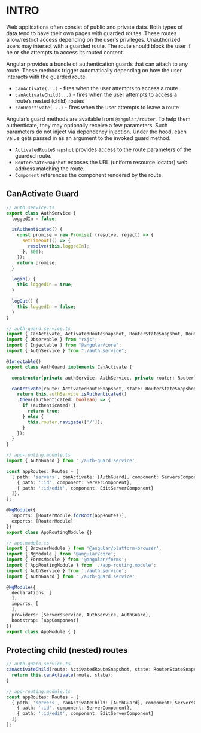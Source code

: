 # INTRO
Web applications often consist of public and private data. Both types of data tend to have their own pages with guarded routes. These routes allow/restrict access depending on the user’s privileges. Unauthorized users may interact with a guarded route. The route should block the user if he or she attempts to access its routed content.

Angular provides a bundle of authentication guards that can attach to any route. These methods trigger automatically depending on how the user interacts with the guarded route.

- `canActivate(...)` - fires when the user attempts to access a route
- `canActivateChild(...)` - fires when the user attempts to access a route’s nested (child) routes
- `canDeactivate(...)` - fires when the user attempts to leave a route

Angular’s guard methods are available from `@angular/router`. To help them authenticate, they may optionally receive a few parameters. Such parameters do not inject via dependency injection. Under the hood, each value gets passed in as an argument to the invoked guard method.

- `ActivatedRouteSnapshot` provides access to the route parameters of the guarded route.
- `RouterStateSnapshot` exposes the URL (uniform resource locator) web address matching the route.
- `Component` references the component rendered by the route.

## CanActivate Guard

```typescript
// auth.service.ts
export class AuthService {
  loggedIn = false;

  isAuthenticated() {
    const promise = new Promise( (resolve, reject) => {
      setTimeout(() => {
        resolve(this.loggedIn);
      }, 800);
    });
    return promise;
  }

  login() {
    this.loggedIn = true;
  }

  logOut() {
    this.loggedIn = false;
  }
}
```

```typescript
// auth-guard.service.ts
import { CanActivate, ActivatedRouteSnapshot, RouterStateSnapshot, Router } from "@angular/router";
import { Observable } from "rxjs";
import { Injectable } from "@angular/core";
import { AuthService } from "./auth.service";

@Injectable()
export class AuthGuard implements CanActivate {

  constructor(private authService: AuthService, private router: Router) {}

  canActivate(route: ActivatedRouteSnapshot, state: RouterStateSnapshot): Observable<boolean> | Promise<boolean> | boolean {
    return this.authService.isAuthenticated()
    .then((authenticated: boolean) => {
      if (authenticated) {
        return true;
      } else {
        this.router.navigate(['/']);
      }
    });
  }
}
```

```typescript
// app-routing.module.ts
import { AuthGuard } from './auth-guard.service';

const appRoutes: Routes = [
  { path: 'servers', canActivate: [AuthGuard], component: ServersComponent, children: [
    { path: ':id', component: ServerComponent},
    { path: ':id/edit', component: EditServerComponent}
  ]},
];

@NgModule({
  imports: [RouterModule.forRoot(appRoutes)],
  exports: [RouterModule]
})
export class AppRoutingModule {}
```

```typescript
// app.module.ts
import { BrowserModule } from '@angular/platform-browser';
import { NgModule } from '@angular/core';
import { FormsModule } from '@angular/forms';
import { AppRoutingModule } from './app-routing.module';
import { AuthService } from './auth.service';
import { AuthGuard } from './auth-guard.service';

@NgModule({
  declarations: [
  ],
  imports: [
  ],
  providers: [ServersService, AuthService, AuthGuard],
  bootstrap: [AppComponent]
})
export class AppModule { }
```

## Protecting child (nested) routes
```typescript
// auth-guard.service.ts
canActivateChild(route: ActivatedRouteSnapshot, state: RouterStateSnapshot): Observable<boolean> | Promise<boolean> | boolean {
  return this.canActivate(route, state);
}
```

```typescript
// app-routing.module.ts
const appRoutes: Routes = [
  { path: 'servers', canActivateChild: [AuthGuard], component: ServersComponent, children: [
    { path: ':id', component: ServerComponent},
    { path: ':id/edit', component: EditServerComponent}
  ]}
];
```
